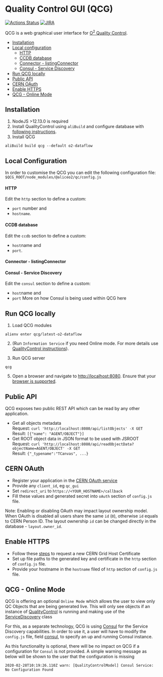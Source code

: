 # Quality Control GUI (QCG)

[![Actions Status](https://github.com/AliceO2Group/WebUi/workflows/QualityControl/badge.svg)](https://github.com/AliceO2Group/WebUi/actions)
[![JIRA](https://img.shields.io/badge/JIRA-issues-blue.svg)](https://alice.its.cern.ch/jira/projects/OGUI)

QCG is a web graphical user interface for [O<sup>2</sup> Quality Control](https://github.com/AliceO2Group/QualityControl).

  - [Installation](#installation)
  - [Local configuration](#local-configuration)
      - [HTTP](#http)
      - [CCDB database](#ccdb-database)
      - [Connector - listingConnector](#connector---listingconnector)
      - [Consul - Service Discovery](#consul---service-discovery)
  - [Run QCG locally](#run-qcg-locally)
  - [Public API](#public-api)
  - [CERN OAuth](#cern-oauth)
  - [Enable HTTPS](#enable-https)
  - [QCG - Online Mode](#qcg---online-mode)

## Installation
1. NodeJS >12.13.0 is required
2. Install QualityControl using `aliBuild` and configure database with [following instructions](https://github.com/AliceO2Group/QualityControl/blob/master/README.md).
3. Install QCG
```
aliBuild build qcg --default o2-dataflow
```

## Local Configuration
In order to customise the QCG you can edit the following configuration file: `$QCG_ROOT/node_modules/@aliceo2/qc/config.js`

#### HTTP
Edit the `http` section to define a custom:
- `port` number and
- `hostname`.

#### CCDB database
Edit the `ccdb` section to define a custom:
- `host`name and
- `port`. 

#### Connector - listingConnector

#### Consul - Service Discovery
Edit the `consul` section to define a custom:
- `host`name and
- `port`
More on how Consul is being used within QCG here

## Run QCG locally
1. Load QCG modules
```
alienv enter qcg/latest-o2-dataflow
```

2. (Run `Information Service` if you need Online mode. For more details use [QualityControl instructions](https://github.com/AliceO2Group/QualityControl#information-service)).

3. Run QCG server
```
qcg
```

5. Open a browser and navigate to [http://localhost:8080](http://localhost:8080). Ensure that your [browser is supported](https://github.com/AliceO2Group/WebUi/tree/dev/Framework#minimum-browser-version-support).


## Public API
QCG exposes two public REST API which can be read by any other application.

- Get all objects metadata\
  Request: `curl 'http://localhost:8080/api/listObjects' -X GET`\
  Result: `[{"name": "AGENT/OBJECT"}]`
- Get ROOT object data in JSON format to be used with JSROOT\
  Request: `curl 'http://localhost:8080/api/readObjectData?objectName=AGENT/OBJECT' -X GET`\
  Result: `{"_typename":"TCanvas", ...}`

## CERN OAuth
- Register your application in the [CERN OAuth service](https://sso-management.web.cern.ch/OAuth/RegisterOAuthClient.aspx)
- Provide any `client_id`, eg `qc_gui`
- Set `redirect_uri` to `https://<YOUR_HOSTNAME>/callback`
- Fill these values and generated secret into `oAuth` section of `config.js` file.
  
Note: Enabling or disabling OAuth may impact layout ownership model. When OAuth is disabled all users share the same `id` (`0`), otherwise `id` equals to CERN Person ID. The layout ownership `id` can be changed directly in the database -  `layout.owner_id`.

## Enable HTTPS
- Follow these [steps](https://ca.cern.ch/ca/host/HostSelection.aspx?template=ee2host&instructions=openssl) to request a new CERN Grid Host Certificate
- Set up file paths to the generated key and certificate in the `http` section of `config.js` file.
- Provide your hostname in the `hostname` filed of `http` section of `config.js` file.

## QCG - Online Mode
QCG is offering an optional `Online Mode` which allows the user to view only QC Objects that are being generated live. This will only see objects if an instance of [QualityControl](https://github.com/AliceO2Group/QualityControl/) is running and making use of the [ServiceDiscovery](https://github.com/AliceO2Group/QualityControl/blob/master/Framework/include/QualityControl/ServiceDiscovery.h) class

For this, as a separate technology, QCG is using [Consul](https://www.consul.io/) for the Service Discovery capabilities. In order to use it, a user will have to modify the `config.js` file, field [consul](#consul---service-discovery), to specify an up and running Consul instance. 

As this functionality is optional, there will be no impact on QCG if a configuration for `Consul` is not provided. A simple warning message as below will be shown to the user that the configuration is missing
```
2020-02-28T10:19:26.110Z warn: [QualityControlModel] Consul Service: No Configuration Found
```